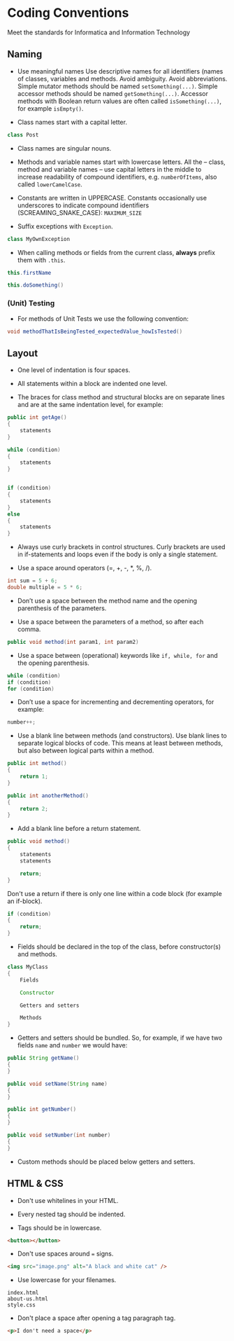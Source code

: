 # Coding Conventions
Meet the standards for Informatica and Information Technology

## Naming

- Use meaningful names
Use descriptive names for all identifiers (names of classes, variables and methods. Avoid ambiguity. Avoid abbreviations.
Simple mutator methods should be named `setSomething(...)`.
Simple accessor methods should be named `getSomething(...)`.
Accessor methods with Boolean return values are often called `isSomething(...)`, for example `isEmpty()`.	

- Class names start with a capital letter.

```java
class Post
```

- Class names are singular nouns.

- Methods and variable names start with lowercase letters.
All the – class, method and variable names – use capital letters in the middle to increase readability of compound identifiers, e.g. `numberOfItems`, also called `lowerCamelCase`.

- Constants are written in UPPERCASE.
Constants occasionally use underscores to indicate compound identifiers (SCREAMING_SNAKE_CASE): 
`MAXIMUM_SIZE`

- Suffix exceptions with `Exception`.

```java
class MyOwnException
```

- When calling methods or fields from the current class, **always** prefix them with `.this`.

```java
this.firstName

this.doSomething()
```

### (Unit) Testing

- For methods of Unit Tests we use the following convention:

```java
void methodThatIsBeingTested_expectedValue_howIsTested()
```

## Layout

- One level of indentation is four spaces.

- All statements within a block are indented one level. 
- The braces for class method and structural blocks are on separate lines and are at the same indentation level, for example:

```java
public int getAge()
{
    statements
}

while (condition)
{
    statements
}


if (condition)
{
    statements
}
else
{
    statements
}
```

- Always use curly brackets in control structures. Curly brackets are used in if-statements and loops even if the body is only a single statement.

- Use a space around operators (=, +, -, *, %, /).

```java
int sum = 5 + 6;
double multiple = 5 * 6;
```

- Don’t use a space between the method name and the opening parenthesis of the parameters.

- Use a space between the parameters of a method, so after each comma.

```java
public void method(int param1, int param2)
```

- Use a space between (operational) keywords like `if, while, for` and the opening parenthesis.

```java
while (condition)
if (condition)
for (condition)
```

- Don’t use a space for incrementing and decrementing operators, for example:

```java
number++;
```

- Use a blank line between methods (and constructors). Use blank lines to separate logical blocks of code. This means at least between methods, but also between logical parts within a method.

```java
public int method()
{
    return 1;
}

public int anotherMethod()
{
    return 2;
}
```

- Add a blank line before a return statement.

```java
public void method()
{
    statements
    statements

    return;
}
```

Don't use a return if there is only one line within a code block (for example an if-block).

```java
if (condition) 
{
    return;
}
```

- Fields should be declared in the top of the class, before constructor(s) and methods.

```java
class MyClass
{
    Fields

    Constructor

    Getters and setters

    Methods
}
```

- Getters and setters should be bundled. So, for example, if we have two fields `name` and `number` we would have:

```java
public String getName()
{
}

public void setName(String name)
{
}

public int getNumber()
{
}

public void setNumber(int number)
{
}
```

- Custom methods should be placed below getters and setters.

## HTML & CSS

- Don't use whitelines in your HTML.

- Every nested tag should be indented.

- Tags should be in lowercase.

```html
<button></button>
```

- Don't use spaces around `=` signs.

```html
<img src="image.png" alt="A black and white cat" />
```

- Use lowercase for your filenames.

```
index.html
about-us.html
style.css
```

- Don't place a space after opening a tag paragraph tag.

```html
<p>I don't need a space</p>
```